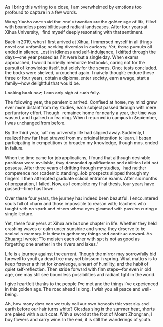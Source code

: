 As I bring this writing to a close, I am overwhelmed by emotions too profound to capture in a few words.

Wang Xiaobo once said that one's twenties are the golden age of life, filled with boundless possibilities and radiant landscapes. After four years at Xihua University, I find myself deeply resonating with that sentiment.

Back in 2019, when I first arrived at Xihua, I immersed myself in all things novel and unfamiliar, seeking diversion in curiosity. Yet, these pursuits all ended in silence. Lost in idleness and self-indulgence, I drifted through the days—one year passed as if it were but a single day. When exams approached, I would hurriedly memorize textbooks, caring not for the pursuit of knowledge itself, but solely for the scores. Once tests concluded, the books were shelved, untouched again. I naively thought: endure these three or four years, obtain a diploma, enter society, earn a wage, start a family—how delightful that would be.

Looking back now, I can only sigh at such folly.

The following year, the pandemic arrived. Confined at home, my mind grew ever more distant from my studies, each subject passed through with mere perfunctory effort. Though I remained home for nearly a year, the time was wasted, and I gained no learning. When I returned to campus in September, I was unchanged from before.

By the third year, half my university life had slipped away. Suddenly, I realized how far I had strayed from my original intention to learn. I began participating in competitions to broaden my knowledge, though most ended in failure.

When the time came for job applications, I found that although desirable positions were available, they demanded qualifications and abilities I did not possess. After three years of drifting through my studies, I had neither competence nor academic standing. Job prospects slipped through my fingers. I then attempted graduate school entrance exams. After six months of preparation, I failed. Now, as I complete my final thesis, four years have passed—time has flown.

Over these four years, the journey has indeed been beautiful. I encountered souls full of charm and those impossible to reason with; teachers who taught with no spark and others whose eyes gleamed with passion during a single lecture.

Yet, these four years at Xihua are but one chapter in life. Whether they held crashing waves or calm under sunshine and snow, they deserve to be sealed in memory. It is time to gather my things and continue onward. As Zhuangzi wrote: "To moisten each other with spit is not as good as forgetting one another in the rivers and lakes."

Life is a journey against the current. Though the mirror may sorrowfully bid farewell to youth, a dead tree may yet blossom in spring. What matters is to keep forever a thirst for knowledge, a heart of humility, and the habit of quiet self-reflection. Then stride forward with firm steps—for even in old age, one may still see boundless possibilities and radiant light in the world.

I give heartfelt thanks to the people I’ve met and the things I’ve experienced in this golden age. The road ahead is long. I wish you all peace and well-being.

Ah, how many days can we truly call our own beneath this vast sky and earth before our hair turns white? Cicadas sing in the summer heat, shorts are paired with a suit coat. With a sword at the foot of Mount Zhongnan, I buy flowers and carry wine. In the end, it is still the wanderings of youth.